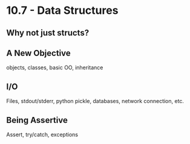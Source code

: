 # 10.7 - Data Structures



## Why not just structs?

## A New Objective

objects, classes, basic OO, inheritance

## I/O

Files, stdout/stderr, python pickle, databases, network connection, etc.

## Being Assertive

Assert, try/catch, exceptions